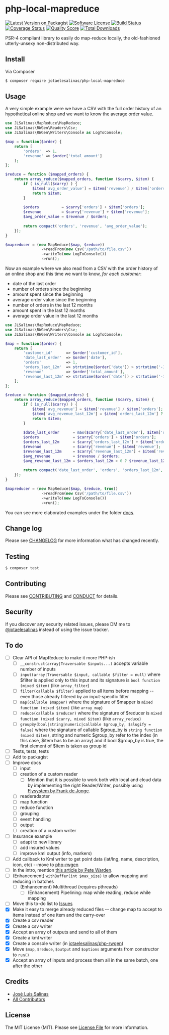 # php-local-mapreduce

[![Latest Version on Packagist][ico-version]][link-packagist]
[![Software License][ico-license]](LICENSE.md)
[![Build Status][ico-travis]][link-travis]
[![Coverage Status][ico-scrutinizer]][link-scrutinizer]
[![Quality Score][ico-code-quality]][link-code-quality]
[![Total Downloads][ico-downloads]][link-downloads]

PSR-4 compliant library to easily do map-reduce locally, the old-fashioned utterly-unsexy non-distributed way.

## Install

Via Composer

``` bash
$ composer require jotaelesalinas/php-local-mapreduce
```

## Usage

A very simple example were we have a CSV with the full order history of an hypothetical online shop
and we want to know the average order value.

``` php
use JLSalinas\MapReduce\MapReduce;
use JLSalinas\RWGen\Readers\Csv;
use JLSalinas\RWGen\Writers\Console as LogToConsole;

$map = function($order) {
    return [
        'orders'  => 1,
        'revenue' => $order['total_amount']
    ];
};

$reduce = function ($mapped_orders) {
    return array_reduce($mapped_orders, function ($carry, $item) {
        if ( is_null($carry) ) {
            $item['avg_order_value'] = $item['revenue'] / $item['orders'];
            return $item;
        }
        
        $orders          = $carry['orders'] + $item['orders'];
        $revenue         = $carry['revenue'] + $item['revenue'];
        $avg_order_value = $revenue / $orders;
        
        return compact('orders', 'revenue', 'avg_order_value');
    });
}

$mapreducer = (new MapReduce($map, $reduce))
                ->readFrom(new Csv('/path/to/file.csv'))
                ->writeTo(new LogToConsole())
                ->run();
```

Now an example where we also read from a CSV with the order history of an online shop
and this time we want to know, _for each customer_:
- date of the last order
- number of orders since the beginning
- amount spent since the beginning
- average order value since the beginning
- number of orders in the last 12 months
- amount spent in the last 12 months
- average order value in the last 12 months

``` php
use JLSalinas\MapReduce\MapReduce;
use JLSalinas\RWGen\Readers\Csv;
use JLSalinas\RWGen\Writers\Console as LogToConsole;

$map = function($order) {
    return [
        'customer_id'      => $order['customer_id'],
        'date_last_order'  => $order['date'],
        'orders'           => 1,
        'orders_last_12m'  => strtotime($order['date']) > strtotime('-12 months') ? 1 : 0,
        'revenue'          => $order['total_amount'],
        'revenue_last_12m' => strtotime($order['date']) > strtotime('-12 months') ? $order['total_amount'] : 0
    ];
};

$reduce = function ($mapped_orders) {
    return array_reduce($mapped_orders, function ($carry, $item) {
        if ( is_null($carry) ) {
            $item['avg_revenue'] = $item['revenue'] / $item['orders'];
            $item['avg_revenue_last_12m'] = $item['orders_last_12m'] ? $item['revenue_last_12m'] / $item['orders_last_12m'] : 0;
            return $item;
        }
        
        $date_last_order      = max($carry['date_last_order'], $item['date_last_order']);
        $orders               = $carry['orders'] + $item['orders'];
        $orders_last_12m      = $carry['orders_last_12m'] + $item['orders_last_12m'];
        $revenue              = $carry['revenue'] + $item['revenue'];
        $revenue_last_12m     = $carry['revenue_last_12m'] + $item['revenue_last_12m'];
        $avg_revenue          = $revenue / $orders;
        $avg_revenue_last_12m = $orders_last_12m > 0 ? $revenue_last_12m / $orders_last_12m : 0;
        
        return compact('date_last_order', 'orders', 'orders_last_12m', 'revenue', 'revenue_last_12m', 'avg_revenue', 'avg_revenue_last_12m');
    });
}

$mapreducer = (new MapReduce($map, $reduce, true))
                ->readFrom(new Csv('/path/to/file.csv'))
                ->writeTo(new LogToConsole())
                ->run();
```

You can see more elaborated examples under the folder [docs](docs).

## Change log

Please see [CHANGELOG](CHANGELOG.md) for more information what has changed recently.

## Testing

``` bash
$ composer test
```

## Contributing

Please see [CONTRIBUTING](CONTRIBUTING.md) and [CONDUCT](CONDUCT.md) for details.

## Security

If you discover any security related issues, please DM me to [@jotaelesalinas](http://twitter.com/jotaelesalinas) instead of using the issue tracker.

## To do

- [ ] Clear API of MapReduce to make it more PHP-ish
    - [ ] `__construct(array|Traversable $inputs...)` accepts variable number of inputs
    - [ ] `input(array|Traversable $input, callable $filter = null)` where $filter is applied only to this input and its signature is `bool function (mixed $item)` (like `array_filter`)
    - [ ] `filter(callable $filter)` applied to all items before mapping --even those already filtered by an input-specific filter
    - [ ] `map(callable $mapper)` where the signature of $mapper is `mixed function (mixed $item)` (like `array_map`)
    - [ ] `reduce(callable $reducer)` where the signature of $reducer is `mixed function (mixed $carry, mixed $item)` (like `array_reduce`)
    - [ ] `groupBy(bool|string|numeric|callable $group_by, $slugify = false)` where the signature of callable $group_by is `string function (mixed $item)`, string and numeric $group_by refer to the index (in this case, $item has to be an array) and if bool $group_by is true, the first element of $item is taken as group id
- [ ] Tests, tests, tests
- [ ] Add to packagist
- [ ] Improve docs
    - [ ] input
    - [ ] creation of a custom reader
        - [ ] Mention that it is possible to work both with local and cloud data by implementing the right Reader/Writer, possibly using [Flysystem by Frank de Jonge](https://github.com/thephpleague/flysystem).
    - [ ] readeradapter
    - [ ] map function
    - [ ] reduce function
    - [ ] grouping
    - [ ] event handling
    - [ ] output
    - [ ] creation of a custom writer
- [ ] Insurance example
    - [ ] adapt to new library
    - [ ] add insured values
    - [ ] improve kml output (info, markers)
- [ ] Add callback to Kml writer to get point data (lat/lng, name, description, icon, etc) --move to [php-rwgen](https://github.com/jotaelesalinas/php-rwgen)
- [ ] In the intro, mention [this article by Pete Warden](https://petewarden.com/2010/01/20/mapreduce-for-idiots/).
- [ ] (Enhancement) `withBuffer(int $max_size)` to allow mapping and reducing in batches
    - [ ] (Enhancement) Multithread (requires pthreads)
        - [ ] (Enhancement) Pipelining: map while reading, reduce while mapping
- [ ] Move this to-do list to [Issues](https://github.com/jotaelesalinas/php-local-mapreduce/issues)
- [x] Make it easy to merge already reduced files -- change map to accept to items instead of one item and the carry-over
- [x] Create a csv reader
- [x] Create a csv writer
- [x] Accept an array of outputs and send to all of them
- [x] Create a kml writer
- [x] Create a console writer (in [jotaelesalinas/php-rwgen](http://github.com/jotaelesalinas/php-rwgen))
- [x] Move `$map`, `$reduce`, `$output` and `$options` arguments from constructor to `run()`
- [x] Accept an array of inputs and process them all in the same batch, one after the other

## Credits

- [José Luis Salinas][link-author]
- [All Contributors][link-contributors]

## License

The MIT License (MIT). Please see [License File](LICENSE.md) for more information.

[ico-version]: https://img.shields.io/packagist/v/jotaelesalinas/php-local-mapreduce.svg?style=flat-square
[ico-license]: https://img.shields.io/badge/license-MIT-brightgreen.svg?style=flat-square
[ico-travis]: https://img.shields.io/travis/jotaelesalinas/php-local-mapreduce/master.svg?style=flat-square
[ico-scrutinizer]: https://img.shields.io/scrutinizer/coverage/g/jotaelesalinas/php-local-mapreduce.svg?style=flat-square
[ico-code-quality]: https://img.shields.io/scrutinizer/g/jotaelesalinas/php-local-mapreduce.svg?style=flat-square
[ico-downloads]: https://img.shields.io/packagist/dt/jotaelesalinas/php-local-mapreduce.svg?style=flat-square

[link-packagist]: https://packagist.org/packages/jotaelesalinas/php-local-mapreduce
[link-travis]: https://travis-ci.org/jotaelesalinas/php-local-mapreduce
[link-scrutinizer]: https://scrutinizer-ci.com/g/jotaelesalinas/php-local-mapreduce/code-structure
[link-code-quality]: https://scrutinizer-ci.com/g/jotaelesalinas/php-local-mapreduce
[link-downloads]: https://packagist.org/packages/jotaelesalinas/php-local-mapreduce
[link-author]: https://github.com/jotaelesalinas
[link-contributors]: ../../contributors
